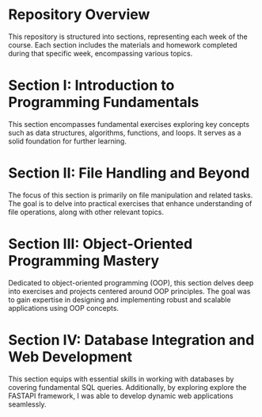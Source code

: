 # Repository Overview

This repository is structured into sections, representing each week of the course. Each section includes the materials and homework completed during that specific week, encompassing various topics.

# Section I: Introduction to Programming Fundamentals

This section encompasses fundamental exercises exploring key concepts such as data structures, algorithms, functions, and loops. It serves as a solid foundation for further learning.

# Section II: File Handling and Beyond

The focus of this section is primarily on file manipulation and related tasks. The goal is to delve into practical exercises that enhance understanding of file operations, along with other relevant topics.

# Section III: Object-Oriented Programming Mastery

Dedicated to object-oriented programming (OOP), this section delves deep into exercises and projects centered around OOP principles. The goal was to gain expertise in designing and implementing robust and scalable applications using OOP concepts.

# Section IV: Database Integration and Web Development

This section equips with essential skills in working with databases by covering fundamental SQL queries. Additionally, by exploring explore the FASTAPI framework, I was able to develop dynamic web applications seamlessly.

